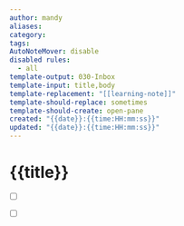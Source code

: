 ```yaml
---
author: mandy
aliases: 
category: 
tags: 
AutoNoteMover: disable
disabled rules:
  - all
template-output: 030-Inbox
template-input: title,body
template-replacement: "[[learning-note]]"
template-should-replace: sometimes
template-should-create: open-pane
created: "{{date}}:{{time:HH:mm:ss}}"
updated: "{{date}}:{{time:HH:mm:ss}}"
---
```


# {{title}}

- [ ] []()
- [ ] []()


